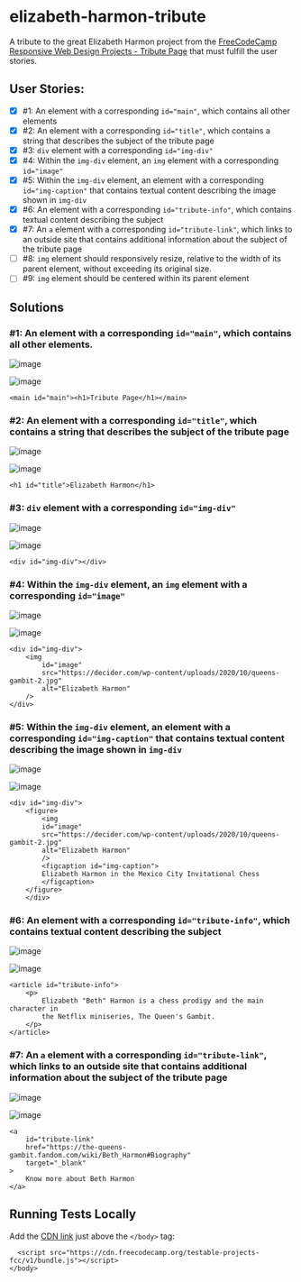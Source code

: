 # elizabeth-harmon-tribute

A tribute to the great Elizabeth Harmon project from the [FreeCodeCamp Responsive Web Design Projects - Tribute Page](https://www.freecodecamp.org/learn/responsive-web-design/responsive-web-design-projects/build-a-tribute-page) that must fulfill the user stories.

## User Stories:

- [x] #1: An element with a corresponding `id="main"`, which contains all other elements
- [x] #2: An element with a corresponding `id="title"`, which contains a string that describes the subject of the tribute page
- [x] #3: `div` element with a corresponding `id="img-div"`
- [x] #4: Within the `img-div` element, an `img` element with a corresponding `id="image"`
- [x] #5: Within the `img-div` element, an element with a corresponding `id="img-caption"` that contains textual content describing the image shown in `img-div`
- [x] #6: An element with a corresponding `id="tribute-info"`, which contains textual content describing the subject
- [x] #7: An `a` element with a corresponding `id="tribute-link"`, which links to an outside site that contains additional information about the subject of the tribute page
- [ ] #8: `img` element should responsively resize, relative to the width of its parent element, without exceeding its original size.
- [ ] #9: `img` element should be centered within its parent element

## Solutions

### #1: An element with a corresponding `id="main"`, which contains all other elements.

![image](https://user-images.githubusercontent.com/22828458/98626219-2a5a9c00-234c-11eb-8082-c4839782516e.png)

![image](https://user-images.githubusercontent.com/22828458/98626238-3a727b80-234c-11eb-931f-5cb035445d94.png)

```
<main id="main"><h1>Tribute Page</h1></main>
```

### #2: An element with a corresponding `id="title"`, which contains a string that describes the subject of the tribute page

![image](https://user-images.githubusercontent.com/22828458/98628829-68f35500-2352-11eb-92f5-d877e18ed2d5.png)

![image](https://user-images.githubusercontent.com/22828458/98628846-70b2f980-2352-11eb-83bf-33b4bd416ba2.png)

```
<h1 id="title">Elizabeth Harmon</h1>
```

### #3: `div` element with a corresponding `id="img-div"`

![image](https://user-images.githubusercontent.com/22828458/98631447-6dbb0780-2358-11eb-863e-ee562fd850db.png)

![image](https://user-images.githubusercontent.com/22828458/98631464-77dd0600-2358-11eb-9e32-f653de48b33a.png)

```
<div id="img-div"></div>
```

### #4: Within the `img-div` element, an `img` element with a corresponding `id="image"`

![image](https://user-images.githubusercontent.com/22828458/98631829-37ca5300-2359-11eb-865e-9e432d1eb21b.png)

![image](https://user-images.githubusercontent.com/22828458/98631865-46b10580-2359-11eb-858d-cfb9c91f7919.png)

```
<div id="img-div">
    <img
        id="image"
        src="https://decider.com/wp-content/uploads/2020/10/queens-gambit-2.jpg"
        alt="Elizabeth Harmon"
    />
</div>
```

### #5: Within the `img-div` element, an element with a corresponding `id="img-caption"` that contains textual content describing the image shown in `img-div`

![image](https://user-images.githubusercontent.com/22828458/98632542-a825a400-235a-11eb-883e-73da5b07e6f1.png)

![image](https://user-images.githubusercontent.com/22828458/98632556-b07ddf00-235a-11eb-8aea-790fb8820e7a.png)

```
<div id="img-div">
    <figure>
        <img
        id="image"
        src="https://decider.com/wp-content/uploads/2020/10/queens-gambit-2.jpg"
        alt="Elizabeth Harmon"
        />
        <figcaption id="img-caption">
        Elizabeth Harmon in the Mexico City Invitational Chess
        </figcaption>
    </figure>
    </div>
```

### #6: An element with a corresponding `id="tribute-info"`, which contains textual content describing the subject

![image](https://user-images.githubusercontent.com/22828458/98636313-9398da00-2361-11eb-8834-6456cfb7614e.png)

![image](https://user-images.githubusercontent.com/22828458/98636335-9b587e80-2361-11eb-9fc9-d9db297278a2.png)

```
<article id="tribute-info">
    <p>
        Elizabeth "Beth" Harmon is a chess prodigy and the main character in
        the Netflix miniseries, The Queen's Gambit.
    </p>
</article>
```

### #7: An `a` element with a corresponding `id="tribute-link"`, which links to an outside site that contains additional information about the subject of the tribute page

![image](https://user-images.githubusercontent.com/22828458/98636772-744e7c80-2362-11eb-8685-4a76b1242bd9.png)

![image](https://user-images.githubusercontent.com/22828458/98636794-7d3f4e00-2362-11eb-92d3-25fc5571c979.png)

```
<a
    id="tribute-link"
    href="https://the-queens-gambit.fandom.com/wiki/Beth_Harmon#Biography"
    target="_blank"
>
    Know more about Beth Harmon
</a>
```

## Running Tests Locally

Add the [CDN link](https://cdn.freecodecamp.org/testable-projects-fcc/v1/bundle.js) just above the `</body>` tag:

```
  <script src="https://cdn.freecodecamp.org/testable-projects-fcc/v1/bundle.js"></script>
</body>
```
